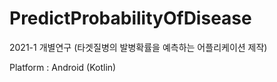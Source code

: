 # PredictProbabilityOfDisease
 2021-1 개별연구 (타겟질병의 발병확률을 예측하는 어플리케이션 제작)
 
 Platform : Android (Kotlin)
